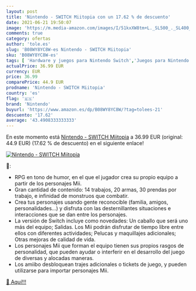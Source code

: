 ```yaml
---
layout: post
title: 'Nintendo - SWITCH Miitopia con un 17.62 % de descuento'
date: 2021-06-21 19:50:07
image: 'https://m.media-amazon.com/images/I/51kxXW8tm+L._SL500_._SL400_.jpg'
comments: true
category: ofertas
author: 'tole.es'
slug: 'B08WY8YC8W-es Nintendo - SWITCH Miitopia'
sku: 'B08WY8YC8W-es'
tags: [ 'Hardware y juegos para Nintendo Switch','Juegos para Nintendo Switch','Videojuegos','nintendo', ]
actualPrice: 36.99 EUR
currency: EUR
price: 36.99
comparePrice: 44.9 EUR
prodname: 'Nintendo - SWITCH Miitopia'
country: 'es'
flag: '🇪🇸'
brand: 'Nintendo'
buyurl: 'https://www.amazon.es/dp/B08WY8YC8W/?tag=tolees-21'
descuento: '17.62'
average: '43.4908333333333'
---
```


En este momento está [Nintendo - SWITCH Miitopia](https://www.amazon.es/dp/B08WY8YC8W/?tag=tolees-21) a 36.99 EUR (original: 44.9 EUR) (17.62 %  de descuento) en el siguiente enlace!

[![Nintendo - SWITCH Miitopia](https://m.media-amazon.com/images/I/51kxXW8tm+L._SL500_._SL400_.jpg)](https://www.amazon.es/dp/B08WY8YC8W/?tag=tolees-21)

🔎:

- RPG en tono de humor, en el que el jugador crea su propio equipo a partir de los personajes Mii.
- Gran cantidad de contenido: 14 trabajos, 20 armas, 30 prendas por trabajo, e infinidad de monstruos que combatir.
- Crea tus personajes usando gente reconocible (familia, amigos, personalidades…) y disfruta con las desternillantes situaciones e interacciones que se dan entre los personajes.
- La versión de Switch incluye como novedades: Un caballo que será uno más del equipo; Salidas. Los Mii podrán disfrutar de tiempo libre entre ellos con diferentes actividades; Pelucas y maquillajes adicionales; Otras mejoras de calidad de vida.
- Los personajes Mii que forman el equipo tienen sus propios rasgos de personalidad, que pueden ayudar o interferir en el desarrollo del juego de diversas y alocadas maneras.
- Los amiibo desbloquean trajes adicionales o tickets de juego, y pueden utilizarse para importar personajes Mii.

[🛒 Aquí!!!](https://www.amazon.es/dp/B08WY8YC8W/?tag=tolees-21)

